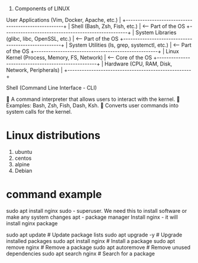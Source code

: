 1. Components of LINUX


 User Applications (Vim, Docker, Apache, etc.)     |
+----------------------------------------------------+
| Shell (Bash, Zsh, Fish, etc.)                     |  <-- Part of the OS
+----------------------------------------------------+
| System Libraries (glibc, libc, OpenSSL, etc.)     |  <-- Part of the OS
+----------------------------------------------------+
| System Utilities (ls, grep, systemctl, etc.)      |  <-- Part of the OS
+----------------------------------------------------+
| Linux Kernel (Process, Memory, FS, Network)       |  <-- Core of the OS
+----------------------------------------------------+
| Hardware (CPU, RAM, Disk, Network, Peripherals)   |
+----------------------------------------------------+

Shell (Command Line Interface - CLI)

🔹 A command interpreter that allows users to interact with the kernel.
🔹 Examples: Bash, Zsh, Fish, Dash, Ksh.
🔹 Converts user commands into system calls for the kernel.

# Linux distributions
1. ubuntu
2. centos
3. alpine
4. Debian

# command example
sudo apt install nginx
sudo - superuser. We need this to install software or make any system changes
apt - package manager
Install nginx - it will install nginx package

sudo apt update         # Update package lists
sudo apt upgrade -y     # Upgrade installed packages
sudo apt install nginx  # Install a package
sudo apt remove nginx   # Remove a package
sudo apt autoremove     # Remove unused dependencies
sudo apt search nginx   # Search for a package
